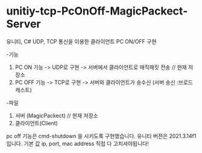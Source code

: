 # unitiy-tcp-PcOnOff-MagicPackect-Server

유니티, C# UDP, TCP 통신을 이용한 클라이언트 PC ON/OFF 구현

-기능
1. PC ON 기능 -> UDP로 구현 -> 서버에서 클라이언트로 매직패킷 전송 // 현재 저장소 
2. PC OFF 기능 -> TCP로 구현 -> 서버와 클라이언트가 송수신 (서버 송신 :브로드캐스트)

-파일
1. 서버 (MagicPackect) // 현재 저장소 
2. 클라이언트(Client) 


pc off 기능은 cmd-shutdown 을 시키도록 구현했습니다. 
유니티 버젼은 2021.3.14f1 입니다.
기본 값 ip, port, mac address 직접 다 고치셔야됩니다!